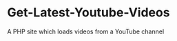 Get-Latest-Youtube-Videos
=========================

A PHP site which loads videos from a YouTube channel
